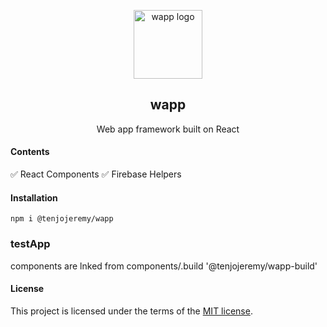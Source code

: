 <p align="center">
  <a href="https://tenjo-wapp.web.app/" rel="noopener" target="_blank"><img width="110" src="https://firebasestorage.googleapis.com/v0/b/wapp-framework.appspot.com/o/logo%20copy.svg?alt=media&token=eb8543af-3829-45ae-96e4-9e31be95d636" alt="wapp logo"></a></p>
</p>

<h2 align="center">wapp</h2>

<div align="center">

Web app framework built on React

</div>

#### Contents

:white_check_mark: React Components
:white_check_mark: Firebase Helpers

#### Installation

```
npm i @tenjojeremy/wapp
```

### testApp

components are lnked from components/.build '@tenjojeremy/wapp-build'

#### License

This project is licensed under the terms of the
[MIT license](/LICENSE).

